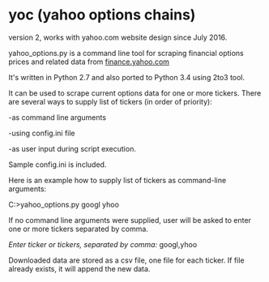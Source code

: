 # yoc (yahoo options chains)

version 2, works with yahoo.com website design since July 2016.

yahoo_options.py is a command line tool for scraping financial options prices and related data from <a href=http://finance.yahoo.com/>finance.yahoo.com</a>

It's written in Python 2.7 and also ported to Python 3.4 using 2to3 tool.

It can be used to scrape current options data for one or more tickers.
There are several ways to supply list of tickers (in order of priority):

-as command line arguments

-using config.ini file

-as user input during script execution.


Sample config.ini is included.

Here is an example how to supply list of tickers as command-line arguments:

C:\>yahoo_options.py googl yhoo

If no command line arguments were supplied, user will be asked to enter one or more tickers separated by comma.

_Enter ticker or tickers, separated by comma:_ googl,yhoo

Downloaded data are stored as a csv file, one file for each ticker. If file already exists, it will append the new data.
